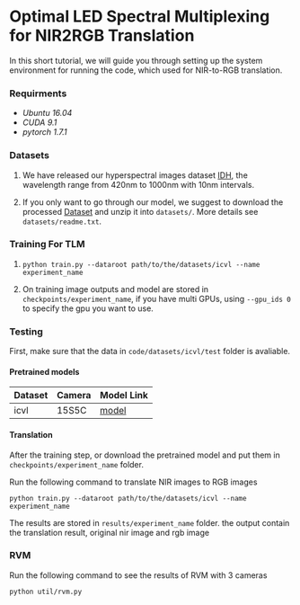 # Optimal LED Spectral Multiplexing for NIR2RGB Translation

In this short tutorial, we will guide you through setting up the system environment for running the code, which used for NIR-to-RGB translation.

### Requirments

- *Ubuntu 16.04*
- *CUDA 9.1*
- *pytorch 1.7.1*

### Datasets

1. We have released our hyperspectral images dataset [IDH](https://drive.google.com/file/d/1qDazg8VAYv8ZKpDfKjIBFiH3IHNPDMbb/view?usp=sharing), the wavelength range from 420nm to 1000nm with 10nm intervals.

2. If you only want to go through our model, we suggest to download the processed [Dataset](https://drive.google.com/file/d/1IoMJ7a0LidpMywXDmfJa3m8oifGHkq8O/view?usp=sharing) and unzip it into `datasets/`. More details see `datasets/readme.txt`.

### Training For TLM

1.
    ```
    python train.py --dataroot path/to/the/datasets/icvl --name experiment_name
    ```
    
2. On training image outputs and model are stored in `checkpoints/experiment_name`, if you have multi GPUs, using `--gpu_ids 0` to specify the gpu you want to use.


### Testing

First, make sure that the data in  `code/datasets/icvl/test` folder is avaliable.

#### Pretrained models 

|  Dataset    | Camera   | Model Link     |
|-------------|------------|-------------------|
| icvl |  15S5C |[model](https://drive.google.com/file/d/12Z8x_6KEpDKzEfFSXyy0eSdfA6oFEt71/view?usp=sharing)    |


#### Translation

After the training step, or download the pretrained model and put them in `checkpoints/experiment_name` folder.

Run the following command to translate NIR images to RGB images
    
    python train.py --dataroot path/to/the/datasets/icvl --name experiment_name
    
The results are stored in `results/experiment_name` folder. 
the output contain the translation result, original nir image and rgb image

### RVM
Run the following command to see the results of RVM with 3 cameras
    
    python util/rvm.py
    
